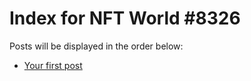 # Index for NFT World #8326
Posts will be displayed in the order below:

- [Your first post](./001-first.md)

